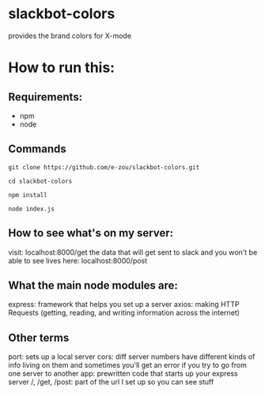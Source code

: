 # slackbot-colors
provides the brand colors for X-mode

# How to run this:
## Requirements:
- npm
- node

## Commands
```
git clone https://github.com/e-zou/slackbot-colors.git
```
```
cd slackbot-colors
```
```
npm install
```
```
node index.js
```
## How to see what's on my server:
visit: localhost:8000/get
the data that will get sent to slack and you won't be able to see lives here: localhost:8000/post

## What the main node modules are:
express: framework that helps you set up a server
axios: making HTTP Requests (getting, reading, and writing information across the internet)

## Other terms
port: sets up a local server 
cors: diff server numbers have different kinds of info living on them and sometimes you'll get an error if you try to go from one server to another
app: prewritten code that starts up your express server
/, /get, /post: part of the url I set up so you can see stuff
